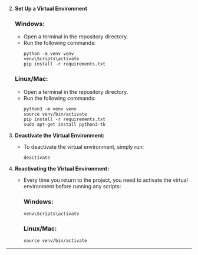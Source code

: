 2. **Set Up a Virtual Environment**

   ### Windows:

   - Open a terminal in the repository directory.
   - Run the following commands:
     ```
     python -m venv venv
     venv\Scripts\activate
     pip install -r requirements.txt
     ```

   ### Linux/Mac:

   - Open a terminal in the repository directory.
   - Run the following commands:
     ```
     python3 -m venv venv
     source venv/bin/activate
     pip install -r requirements.txt
     sudo apt-get install python3-tk
     ```

3. **Deactivate the Virtual Environment:**

   - To deactivate the virtual environment, simply run:
     ```
     deactivate
     ```

4. **Reactivating the Virtual Environment:**

   - Every time you return to the project, you need to activate the virtual environment before running any scripts:

     ### Windows:

     ```
     venv\Scripts\activate
     ```

     ### Linux/Mac:

     ```
     source venv/bin/activate
     ```

---
